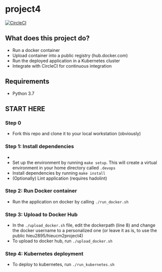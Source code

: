 # project4

[![CircleCI](https://dl.circleci.com/status-badge/img/gh/hieuCM2895/project4/tree/master.svg?style=svg)](https://dl.circleci.com/status-badge/redirect/gh/hieuCM2895/project4/tree/master)

## What does this project do?

- Run a docker container
- Upload container into a public registry (hub.docker.com)
- Run the deployed application in a Kubernetes cluster
- Integrate with CircleCI for continuous integration

## Requirements

- Python 3.7

## START HERE

### Step 0

- Fork this repo and clone it to your local workstation (obviously)

### Step 1: Install dependencies

-
- Set up the environment by running `make setup`. This will create a virtual environment in your home directory called `.devops`
- Install dependencies by running `make install`
- (Optionally) Lint application (requires hadolint)

### Step 2: Run Docker container

- Run the application on docker by calling `./run_docker.sh`

### Step 3: Upload to Docker Hub

- In the `./upload_docker.sh` file, edit the dockerpath (line 8) and change the docker username to a personalized one (or leave it as is, to use the public hieu2895/hieucm2project4)
- To upload to docker hub, run `./upload_docker.sh`

### Step 4: Kubernetes deployment

- To deploy to kubernetes, run `./run_kubernetes.sh`
